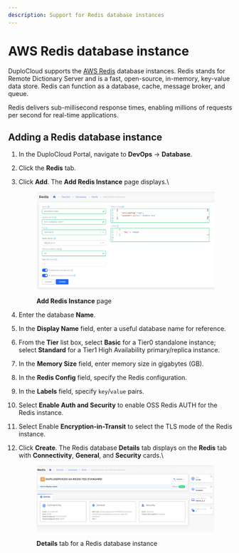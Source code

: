 ```yaml
---
description: Support for Redis database instances
---
```


# AWS Redis database instance

DuploCloud supports the [AWS Redis](https://aws.amazon.com/redis/) database instances. Redis stands for Remote Dictionary Server and is a fast, open-source, in-memory, key-value data store. Redis can function as a database, cache, message broker, and queue.

Redis delivers sub-millisecond response times, enabling millions of requests per second for real-time applications.

## Adding a Redis database instance

1. In the DuploCloud Portal, navigate to **DevOps** -> **Database**.
2. Click the **Redis** tab.
3.  Click **Add**. The **Add Redis Instance** page displays.\


    <figure><img src="../../../.gitbook/assets/redis1.png" alt=""><figcaption><p><strong>Add Redis Instance</strong> page</p></figcaption></figure>


4. Enter the database **Name**.
5. In the **Display Name** field, enter a useful database name for reference.
6. From the **Tier** list box, select **Basic** for a Tier0 standalone instance; select **Standard** for a Tier1 High Availability primary/replica instance.
7. In the **Memory Size** field, enter memory size in gigabytes (GB).
8. In the **Redis Config** field, specify the Redis configuration.
9. In the **Labels** field, specify `key`/`value` pairs.
10. Select **Enable Auth and Security** to enable OSS Redis AUTH for the Redis instance.
11. Select Enable **Encryption-in-Transit** to select the TLS mode of the Redis instance.
12. Click **Create**. The Redis database **Details** tab displays on the **Redis** tab with **Connectivity**, **General**, and **Security** cards.\


    <figure><img src="../../../.gitbook/assets/redis2.png" alt=""><figcaption><p><strong>Details</strong> tab for a Redis database instance</p></figcaption></figure>
